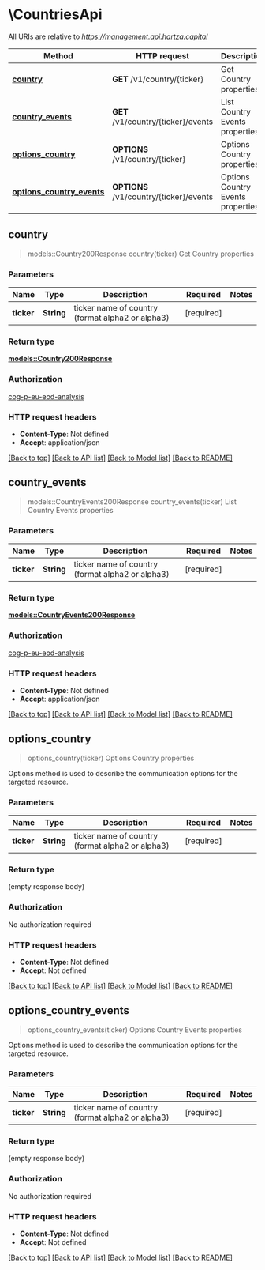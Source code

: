 # \CountriesApi

All URIs are relative to *https://management.api.hartza.capital*

Method | HTTP request | Description
------------- | ------------- | -------------
[**country**](CountriesApi.md#country) | **GET** /v1/country/{ticker} | Get Country properties
[**country_events**](CountriesApi.md#country_events) | **GET** /v1/country/{ticker}/events | List Country Events properties
[**options_country**](CountriesApi.md#options_country) | **OPTIONS** /v1/country/{ticker} | Options Country properties
[**options_country_events**](CountriesApi.md#options_country_events) | **OPTIONS** /v1/country/{ticker}/events | Options Country Events properties



## country

> models::Country200Response country(ticker)
Get Country properties

### Parameters


Name | Type | Description  | Required | Notes
------------- | ------------- | ------------- | ------------- | -------------
**ticker** | **String** | ticker name of country (format alpha2 or alpha3) | [required] |

### Return type

[**models::Country200Response**](Country_200_response.md)

### Authorization

[cog-p-eu-eod-analysis](../README.md#cog-p-eu-eod-analysis)

### HTTP request headers

- **Content-Type**: Not defined
- **Accept**: application/json

[[Back to top]](#) [[Back to API list]](../README.md#documentation-for-api-endpoints) [[Back to Model list]](../README.md#documentation-for-models) [[Back to README]](../README.md)


## country_events

> models::CountryEvents200Response country_events(ticker)
List Country Events properties

### Parameters


Name | Type | Description  | Required | Notes
------------- | ------------- | ------------- | ------------- | -------------
**ticker** | **String** | ticker name of country (format alpha2 or alpha3) | [required] |

### Return type

[**models::CountryEvents200Response**](CountryEvents_200_response.md)

### Authorization

[cog-p-eu-eod-analysis](../README.md#cog-p-eu-eod-analysis)

### HTTP request headers

- **Content-Type**: Not defined
- **Accept**: application/json

[[Back to top]](#) [[Back to API list]](../README.md#documentation-for-api-endpoints) [[Back to Model list]](../README.md#documentation-for-models) [[Back to README]](../README.md)


## options_country

> options_country(ticker)
Options Country properties

Options method is used to describe the communication options for the targeted resource.

### Parameters


Name | Type | Description  | Required | Notes
------------- | ------------- | ------------- | ------------- | -------------
**ticker** | **String** | ticker name of country (format alpha2 or alpha3) | [required] |

### Return type

 (empty response body)

### Authorization

No authorization required

### HTTP request headers

- **Content-Type**: Not defined
- **Accept**: Not defined

[[Back to top]](#) [[Back to API list]](../README.md#documentation-for-api-endpoints) [[Back to Model list]](../README.md#documentation-for-models) [[Back to README]](../README.md)


## options_country_events

> options_country_events(ticker)
Options Country Events properties

Options method is used to describe the communication options for the targeted resource.

### Parameters


Name | Type | Description  | Required | Notes
------------- | ------------- | ------------- | ------------- | -------------
**ticker** | **String** | ticker name of country (format alpha2 or alpha3) | [required] |

### Return type

 (empty response body)

### Authorization

No authorization required

### HTTP request headers

- **Content-Type**: Not defined
- **Accept**: Not defined

[[Back to top]](#) [[Back to API list]](../README.md#documentation-for-api-endpoints) [[Back to Model list]](../README.md#documentation-for-models) [[Back to README]](../README.md)

